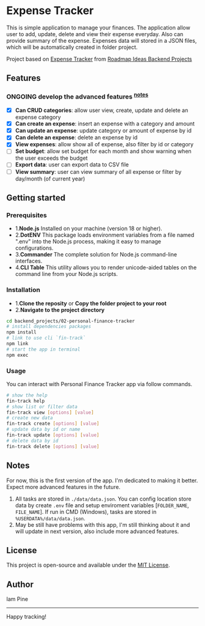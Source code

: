 # Expense Tracker

This is simple application to manage your finances. The application allow user to add, update, delete and view their expense everyday. Also can provide summary of the expense. Expenses data will stored in a JSON files, which will be automatically created in folder project.

Project based on [Expense Tracker][link-1] from [Roadmap Ideas Backend Projects][link-2]

## Features

### ONGOING develop the advanced features <sup>[notes](#notes)</sup>

-   [x] **Can CRUD categories**: allow user view, create, update and delete an expense category
-   [x] **Can create an expense**: insert an expense with a category and amount
-   [x] **Can update an expense**: update category or amount of expense by id
-   [x] **Can delete an expense**: delete an expense by id
-   [x] **View expenses**: allow show all of expense, also filter by id or category
-   [ ] **Set budget**: allow set budget for each month and show warning when the user exceeds the budget
-   [ ] **Export data**: user can export data to CSV file
-   [ ] **View summary**: user can view summary of all expense or filter by day/month (of current year)

## Getting started

### Prerequisites

-   1.**Node.js** Installed on your machine (version 18 or higher).
-   2.**DotENV** This package loads environment variables from a file named ".env" into the Node.js process, making it easy to manage configurations.
-   3.**Commander** The complete solution for Node.js command-line interfaces.
-   4.**CLI Table** This utility allows you to render unicode-aided tables on the command line from your Node.js scripts.

### Installation

-   1.**Clone the reposity** or **Copy the folder project to your root**
-   2.**Navigate to the project directory**

```bash
cd backend_projects/02-personal-finance-tracker
# install dependencies packages
npm install
# link to use cli `fin-track`
npm link
# start the app in terminal
npm exec
```

### Usage

You can interact with Personal Finance Tracker app via follow commands.

```bash
# show the help
fin-track help
# show list or filter data
fin-track view [options] [value]
# create new data
fin-track create [options] [value]
# update data by id or name
fin-track update [options] [value]
# delete data by id
fin-track delete [options] [value]
```

## Notes

For now, this is the first version of the app. I'm dedicated to making it better. Expect more advanced features in the future.

1. All tasks are stored in `./data/data.json`. You can config location store data by create `.env` file and setup enviroment variables [`FOLDER_NAME`, `FILE_NAME`]. If run in CMD (Windows), tasks are stored in `%USERDATA%/data/data.json`.
2. May be still have problems with this app, I'm still thinking about it and will update in next version, also include more advanced features.

## License

This project is open-source and available under the [MIT License](https://opensource.org/licenses/MIT).

## Author

Iam Pine

---

Happy tracking!

[link-1]: https://roadmap.sh/projects/expense-tracker
[link-2]: https://roadmap.sh/projects?g=backend
